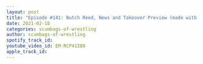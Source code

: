 ```yaml
---
layout: post
title: "Episode #141: Butch Reed, News and Takeover Preview (made with Spreaker)"
date: 2021-02-18
categories: scumbags-of-wrestling
author: scumbags-of-wrestling
spotify_track_id: 
youtube_video_id: EM-RCP41I80
apple_track_id: 
---
```


